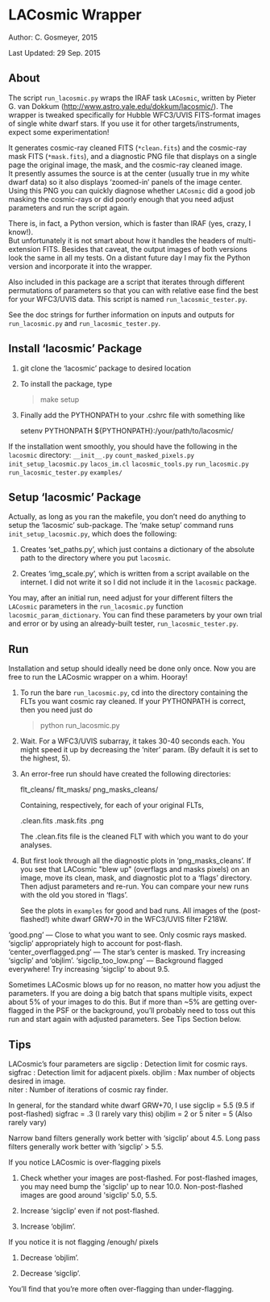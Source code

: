 LACosmic Wrapper
================

Author: C. Gosmeyer, 2015

Last Updated: 29 Sep. 2015


About
-----

The script `run_lacosmic.py` wraps the IRAF task `LACosmic`, written by Pieter G. van Dokkum (http://www.astro.yale.edu/dokkum/lacosmic/). The wrapper is tweaked specifically for Hubble WFC3/UVIS FITS-format images of single white dwarf stars. If you use it for other targets/instruments, expect some experimentation!

It generates cosmic-ray cleaned FITS (`*clean.fits`) and the cosmic-ray mask FITS 
(`*mask.fits`), and a diagnostic PNG file that displays on a single page 
the original image, the mask, and the cosmic-ray cleaned image.  
It presently assumes the source is at the center (usually true in my white dwarf 
data) so it also displays ‘zoomed-in’ panels of the image center.  Using this PNG you can quickly diagnose whether `LACosmic` did a good job masking the cosmic-rays or did poorly enough that you need adjust parameters and run the script again.

There is, in fact, a Python version, which is faster than IRAF (yes, crazy, I know!).  
But unfortunately it is not smart about how it handles the headers of 
multi-extension FITS. Besides that caveat, the output images of both versions 
look the same in all my tests.  On a distant future day I may fix the Python 
version and incorporate it into the wrapper.

Also included in this package are a script that iterates through different
permutations of parameters so that you can with relative ease find the best
for your WFC3/UVIS data. This script is named `run_lacosmic_tester.py`.

See the doc strings for further information on inputs and outputs for
`run_lacosmic.py` and `run_lacosmic_tester.py`.


Install ‘lacosmic’ Package
---------------------------

1. git clone the ‘lacosmic’ package to desired location

2. To install the package, type

    > make setup

3. Finally add the PYTHONPATH to your .cshrc file with something like

    setenv PYTHONPATH ${PYTHONPATH}:/your/path/to/lacosmic/

If the installation went smoothly, you should have the following in
the `lacosmic` directory: 
   `__init__.py`
   `count_masked_pixels.py`
   `init_setup_lacosmic.py`
   `lacos_im.cl`
   `lacosmic_tools.py`
   `run_lacosmic.py`
   `run_lacosmic_tester.py`
   `examples/`


Setup ‘lacosmic’ Package
--------------------------

Actually, as long as you ran the makefile, you don’t need do anything to setup 
the ‘lacosmic’ sub-package. The ‘make setup’ command runs `init_setup_lacosmic.py`, 
which does the following:

1. Creates ‘set_paths.py’, which just contains a dictionary of the absolute
   path to the directory where you put `lacosmic`. 

2. Creates ‘img_scale.py’, which is written from a script available on the
   internet. I did not write it so I did not include it in the `lacosmic`
   package.

You may, after an initial run, need adjust for your different filters the 
    ``LACosmic`` parameters in the `run_lacosmic.py` function 
    `lacosmic_param_dictionary`. You can find these parameters by your own 
    trial and error or by using an already-built tester, `run_lacosmic_tester.py`.


Run
---

Installation and setup should ideally need be done only once. Now you
are free to run the LACosmic wrapper on a whim. Hooray!

1. To run the bare `run_lacosmic.py`, cd into the directory containing the
   FLTs you want cosmic ray cleaned.  If your PYTHONPATH is correct, then
   you need just do

   > python run_lacosmic.py

2. Wait. For a WFC3/UVIS subarray, it takes 30-40 seconds each. You might speed it 
   up by decreasing the ‘niter’ param. (By default it is set to the highest, 5). 

3. An error-free run should have created the following directories:

   flt_cleans/
   flt_masks/
   png_masks_cleans/   

   Containing, respectively, for each of your original FLTs,

   <rootname>.clean.fits
   <rootname>.mask.fits
   <rootname>.png

   The .clean.fits file is the cleaned FLT with which you want to do your 
   analyses.


4. But first look through all the diagnostic plots in ‘png_masks_cleans’. 
   If you see that LACosmic "blew up" (overflags and masks pixels) on an 
   image, move its clean, mask, and diagnostic plot to a ‘flags’ 
   directory. Then adjust parameters and re-run. You can compare your new
   runs with the old you stored in ‘flags’.

   See the plots in `examples` for good and bad runs. All images of the 
   (post-flashed!) white dwarf GRW+70 in the WFC3/UVIS filter F218W. 

‘good.png’ — Close to what you want to see. Only cosmic rays masked. ‘sigclip’ 
    appropriately high to account for post-flash.
‘center_overflagged.png’ — The star’s center is masked. Try increasing ‘sigclip’
     and ‘objlim’.
‘sigclip_too_low.png’ — Background flagged everywhere! Try increasing ‘sigclip’
     to about 9.5.

   Sometimes LACosmic blows up for no reason, no matter how you adjust the 
   parameters. If you are doing a big batch that spans multiple visits, expect 
   about 5% of your images to do this.  But if more than ~5% are getting over-
   flagged in the PSF or the background, you’ll probably need to toss out this 
   run and start again with adjusted parameters. See Tips Section below.

Tips
-----

LACosmic’s four parameters are
    sigclip : Detection limit for cosmic rays.
    sigfrac : Detection limit for adjacent pixels.
    objlim : Max number of objects desired in image.      
    niter : Number of iterations of cosmic ray finder. 

In general, for the standard white dwarf GRW+70, I use
    sigclip = 5.5 (9.5 if post-flashed)
    sigfrac = .3 (I rarely vary this)
    objlim = 2 or 5 
    niter = 5  (Also rarely vary)

Narrow band filters generally work better with ‘sigclip’ about 4.5.
Long pass filters generally work better with ’sigclip’ > 5.5.

 
If you notice LACosmic is over-flagging pixels

1. Check whether your images are post-flashed. 
   For post-flashed images, you may need bump the 'sigclip' up to near
   10.0. Non-post-flashed images are good around 'sigclip' 5.0, 5.5. 

2. Increase ‘sigclip’ even if not post-flashed.

3. Increase ‘objlim’. 


If you notice it is not flagging /enough/ pixels

1. Decrease ‘objlim’.

2. Decrease ‘sigclip’.

You’ll find that you’re more often over-flagging than under-flagging.

